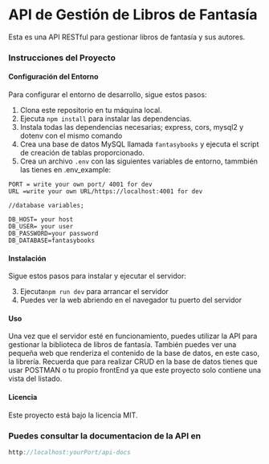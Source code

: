 # API de Gestión de Libros de Fantasía

Esta es una API RESTful para gestionar libros de fantasía y sus autores.

### Instrucciones del Proyecto

#### Configuración del Entorno
Para configurar el entorno de desarrollo, sigue estos pasos:

1. Clona este repositorio en tu máquina local.
2. Ejecuta `npm install` para instalar las dependencias.
3. Instala todas las dependencias necesarias; express, cors, mysql2 y dotenv con el mismo comando
4. Crea una base de datos MySQL llamada `fantasybooks` y ejecuta el script de creación de tablas proporcionado.
4. Crea un archivo `.env` con las siguientes variables de entorno, tammbién las tienes en .env_example:

```dotenv
PORT = write your own port/ 4001 for dev
URL =write your own URL/https://localhost:4001 for dev

//database variables;

DB_HOST= your host
DB_USER= your user
DB_PASSWORD=your password
DB_DATABASE=fantasybooks

```

#### Instalación
Sigue estos pasos para instalar y ejecutar el servidor:

3. Ejecuta`npm run dev` para arrancar el servidor
4. Puedes ver la web abriendo en el navegador tu puerto del servidor


#### Uso
Una vez que el servidor esté en funcionamiento, puedes utilizar la API para gestionar la biblioteca de libros de fantasía. También puedes ver una pequeña web que renderiza el contenido de la base de datos, en este caso, la librería.
Recuerda que para realizar CRUD en la base de datos tienes que usar POSTMAN o tu propio frontEnd ya que este proyecto solo contiene una vista del listado.


#### Licencia
Este proyecto está bajo la licencia MIT.

### Puedes consultar la documentacion de la API en 
```javascript
http://localhost:yourPort/api-docs
```
